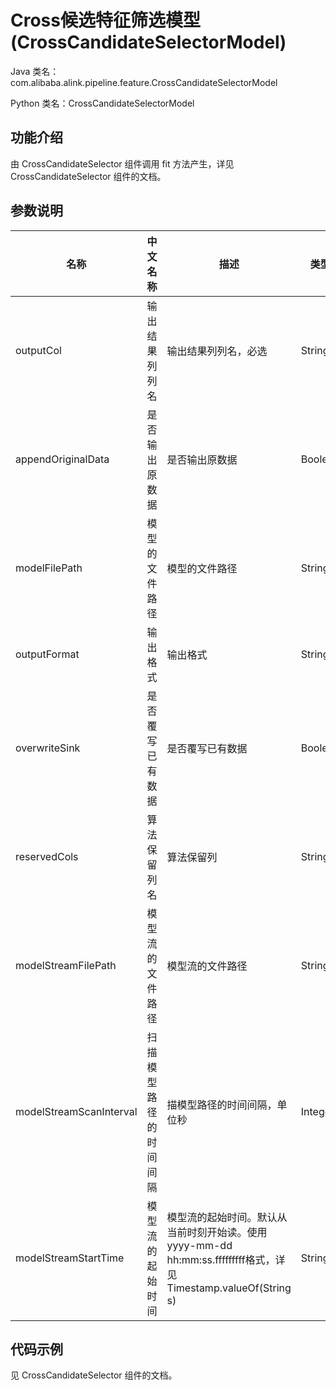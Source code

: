 # Cross候选特征筛选模型 (CrossCandidateSelectorModel)
Java 类名：com.alibaba.alink.pipeline.feature.CrossCandidateSelectorModel

Python 类名：CrossCandidateSelectorModel


## 功能介绍
由 CrossCandidateSelector 组件调用 fit 方法产生，详见 CrossCandidateSelector 组件的文档。


## 参数说明
| 名称 | 中文名称 | 描述 | 类型 | 是否必须？ | 取值范围 | 默认值 |
| --- | --- | --- | --- | --- | --- | --- |
| outputCol | 输出结果列列名 | 输出结果列列名，必选 | String | ✓ |  |  |
| appendOriginalData | 是否输出原数据 | 是否输出原数据 | Boolean |  |  | true |
| modelFilePath | 模型的文件路径 | 模型的文件路径 | String |  |  | null |
| outputFormat | 输出格式 | 输出格式 | String |  | "Dense", "Sparse", "Word" | "Sparse" |
| overwriteSink | 是否覆写已有数据 | 是否覆写已有数据 | Boolean |  |  | false |
| reservedCols | 算法保留列名 | 算法保留列 | String[] |  |  | null |
| modelStreamFilePath | 模型流的文件路径 | 模型流的文件路径 | String |  |  | null |
| modelStreamScanInterval | 扫描模型路径的时间间隔 | 描模型路径的时间间隔，单位秒 | Integer |  |  | 10 |
| modelStreamStartTime | 模型流的起始时间 | 模型流的起始时间。默认从当前时刻开始读。使用yyyy-mm-dd hh:mm:ss.fffffffff格式，详见Timestamp.valueOf(String s) | String |  |  | null |


## 代码示例
见 CrossCandidateSelector 组件的文档。

